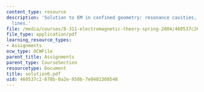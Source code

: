 ```yaml
---
content_type: resource
description: 'Solution to EM in confined geometry: resonance cavities, transmission
  lines.'
file: /media/courses/8-311-electromagnetic-theory-spring-2004/460537c2678b0a2e958b7e0481308548_solution6.pdf
file_type: application/pdf
learning_resource_types:
- Assignments
ocw_type: OCWFile
parent_title: Assignments
parent_type: CourseSection
resourcetype: Document
title: solution6.pdf
uid: 460537c2-678b-0a2e-958b-7e0481308548
---
```

